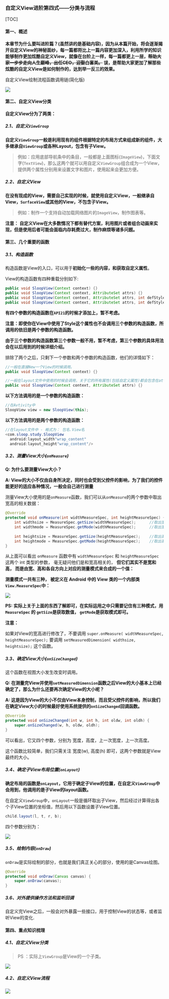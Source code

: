 ### 自定义View进阶第四式——分类与流程

[TOC]



#### 第一、概述

 **本章节为什么要叫进阶篇？(虽然讲的是基础内容)，因为从本篇开始，将会逐渐揭开自定义View的神秘面纱，每一篇都将比上一篇内容更加深入，利用所学的知识能够制作更加炫酷自定义View，就像在台阶上一样，每一篇都更上一层，~~帮助大家一步步走向人生巅峰，出任CEO，迎娶白富美。~~ 误，是帮助大家更加了解那些炫酷的自定义View是如何制作的，达到举一反三的效果。** 

 自定义View绘制流程函数调用链(简化版) 

![](https://mkdown-1256191338.cos.ap-beijing.myqcloud.com//mkdown20200109161304.png)



#### 第二、自定义View分类

 **自定义View分为了两类：** 

##### 2.1、自定义`ViewGroup`

 **自定义`ViewGroup`一般是利用现有的组件根据特定的布局方式来组成新的组件，大多继承自`ViewGroup`或各种Layout，包含有子View。** 

>  例如：应用底部导航条中的条目，一般都是上面图标(`ImageView`)，下面文字(`TextView`)，那么这两个就可以用自定义`ViewGroup`组合成为一个View，提供两个属性分别用来设置文字和图片，使用起来会更加方便。 



##### 2.2、自定义View

 **在没有现成的View，需要自己实现的时候，就使用自定义View，一般继承自View，`SurfaceView`或其他的View，不包含子View。** 

>  例如：制作一个支持自动加载网络图片的`ImageView`，制作图表等。 

 **注意： 自定义View在大多数情况下都有替代方案，利用图片或者组合动画来实现，但是使用后者可能会面临内存耗费过大，制作麻烦等诸多问题。** 

#### 第三、几个重要的函数

##### 3.1、构造函数

 构造函数是View的入口，可以用于**初始化一些的内容，和获取自定义属性**。 

 View的构造函数有四种重载分别如下: 

```java
public void SloopView(Context context) {}
public void SloopView(Context context, AttributeSet attrs) {}
public void SloopView(Context context, AttributeSet attrs, int defStyleAttr) {}
public void SloopView(Context context, AttributeSet attrs, int defStyleAttr, int defStyleRes) {}
```

 **有四个参数的构造函数在`API21`的时候才添加上，暂不考虑。** 

**注意：即使你在View中使用了Style这个属性也不会调用三个参数的构造函数，所调用的依旧是两个参数的构造函数。**

**由于三个参数的构造函数第三个参数一般不用，暂不考虑，第三个参数的具体用法会在以后用到的时候详细介绍。**

 排除了两个之后，只剩下一个参数和两个参数的构造函数，他们的详情如下： 

```java
//一般在直接New一个View的时候调用。
public void SloopView(Context context) {}

//一般在layout文件中使用的时候会调用，关于它的所有属性(包括自定义属性)都会包含在attrs中传递进来。
public void SloopView(Context context, AttributeSet attrs) {}
```

 **以下方法调用的是一个参数的构造函数：** 

```java
//在Avtivity中
SloopView view = new SloopView(this);
```

 **以下方法调用的是两个参数的构造函数：** 

```java
//在layout文件中 - 格式为： 包名.View名
<com.sloop.study.SloopView
  android:layout_width"wrap_content"
  android:layout_height"wrap_content"/>
```



##### 3.2、测量View大小(`onMeasure`)

**Q: 为什么要测量View大小？**

**A: View的大小不仅由自身所决定，同时也会受到父控件的影响，为了我们的控件能更好的适应各种情况，一般会自己进行测量**

 测量View大小使用的是`onMeasure`函数，我们可以从`onMeasure`的两个参数中取出宽高的相关数据： 

```java
@Override
protected void onMeasure(int widthMeasureSpec, int heightMeasureSpec) {
    int widthsize = MeasureSpec.getSize(widthMeasureSpec);      //取出宽度的确切数值
    int widthmode = MeasureSpec.getMode(widthMeasureSpec);      //取出宽度的测量模式
    
    int heightsize = MeasureSpec.getSize(heightMeasureSpec);    //取出高度的确切数值
    int heightmode = MeasureSpec.getMode(heightMeasureSpec);    //取出高度的测量模式
}
```

从上面可以看出 `onMeasure` 函数中有 `widthMeasureSpec` 和 `heightMeasureSpec` 这两个 int 类型的参数， 毫无疑问他们是和宽高相关的， **但它们其实不是宽和高， 而是由宽、高和各自方向上对应的测量模式来合成的一个值：**

**测量模式一共有三种， 被定义在 Android 中的 View 类的一个内部类`View.MeasureSpec`中：**

![](https://mkdown-1256191338.cos.ap-beijing.myqcloud.com//mkdown20200109161331.png)

 **PS: 实际上关于上面的东西了解即可，在实际运用之中只需要记住有三种模式，用 `MeasureSpec` 的 `getSize`是获取数值， `getMode`是获取模式即可。** 

**注意：**

 如果对View的宽高进行修改了，不要调用 `super.onMeasure( widthMeasureSpec, heightMeasureSpec);` 要调用 `setMeasuredDimension( widthsize, heightsize);` 这个函数。 

##### 3.3、确定View大小(`onSizeChanged`)

 这个函数在视图大小发生改变时调用。 

**Q: 在测量完View并使用`setMeasuredDimension`函数之后View的大小基本上已经确定了，那么为什么还要再次确定View的大小呢？**

**A: 这是因为View的大小不仅由View本身控制，而且受父控件的影响，所以我们在确定View大小的时候最好使用系统提供的`onSizeChanged`回调函数。**

```java
@Override
protected void onSizeChanged(int w, int h, int oldw, int oldh) {
    super.onSizeChanged(w, h, oldw, oldh);
}
```

可以看出，它又四个参数，分别为 宽度，高度，上一次宽度，上一次高度。

这个函数比较简单，我们只需关注 宽度(w), 高度(h) 即可，这两个参数就是View最终的大小。

##### 3.4、确定子View布局位置(`onLayout`)

 **确定布局的函数是`onLayout`，它用于确定子View的位置，在自定义`ViewGroup`中会用到，他调用的是子View的layout函数。** 

 在自定义`ViewGroup`中，`onLayout`一般是循环取出子View，然后经过计算得出各个子View位置的坐标值，然后用以下函数设置子View位置。 

```java
child.layout(l, t, r, b);
```

四个参数分别为：

![](https://mkdown-1256191338.cos.ap-beijing.myqcloud.com//mkdown20200109162134.png)



##### 3.5、绘制内容(`onDraw`)

 `onDraw`是实际绘制的部分，也就是我们真正关心的部分，使用的是Canvas绘图。 

```java
@Override
protected void onDraw(Canvas canvas) {
    super.onDraw(canvas);
}
```



##### 3.6、对外提供操作方法和监听回调

 自定义完View之后，一般会对外暴露一些接口，用于控制View的状态等，或者监听View的变化. 

#### 第四、重点知识梳理

##### 4.1、自定义View分类

>  PS ：实际上`ViewGroup`是View的一个子类。 

![](https://mkdown-1256191338.cos.ap-beijing.myqcloud.com//mkdown20200109162201.png)

##### 4.2、自定义View流程

![](https://mkdown-1256191338.cos.ap-beijing.myqcloud.com//mkdown20200109162221.png)

